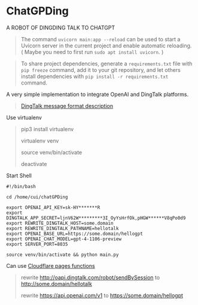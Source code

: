 # ChatGPDing
A ROBOT OF DINGDING TALK TO CHATGPT


> The command `uvicorn main:app --reload` can be used to start a Uvicorn server in the current project 
and enable automatic reloading. ( Maybe you need to first run `sudo apt install uvicorn`. )


> To share project dependencies, 
generate a `requirements.txt` file with `pip freeze` command, 
add it to your git repository, 
and let others install dependencies with `pip install -r requirements.txt` command.

A very simple implementation to integrate OpenAI and DingTalk platforms.

> [DingTalk message format description](https://open.dingtalk.com/document/orgapp/the-use-of-internal-application-robots-in-person-to-person-single-chat)


Use virtualenv
> pip3 install virtualenv
> 
> virtualenv venv
> 
> source venv/bin/activate
> 
> deactivate
> 

Start Shell

```shell
#!/bin/bash

cd /home/cui/chatGPDing

export OPENAI_API_KEY=sk-HY*******R
export DINGTALK_APP_SECRET=ljnV62W*********3I_OyYsHrfOk,pHGW******V8qPo0d9
export REWRITE_DINGTALK_HOST=some.domain
export REWRITE_DINGTALK_PATHNAME=hellotalk
export OPENAI_BASE_URL=https://some.domain/hellogpt
export OPENAI_CHAT_MODEL=gpt-4-1106-preview
export SERVER_PORT=8035

source venv/bin/activate && python main.py

```

Can use [Cloudflare pages functions](https://developers.cloudflare.com/pages/functions/)

> rewrite http://oapi.dingtalk.com/robot/sendBySession to http://some.domain/hellotalk
> 
> rewrite https://api.openai.com/v1 to https://some.domain/hellogpt
> 

